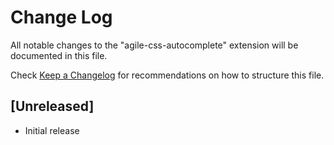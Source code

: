 # Change Log

All notable changes to the "agile-css-autocomplete" extension will be documented in this file.

Check [Keep a Changelog](http://keepachangelog.com/) for recommendations on how to structure this file.

## [Unreleased]

- Initial release